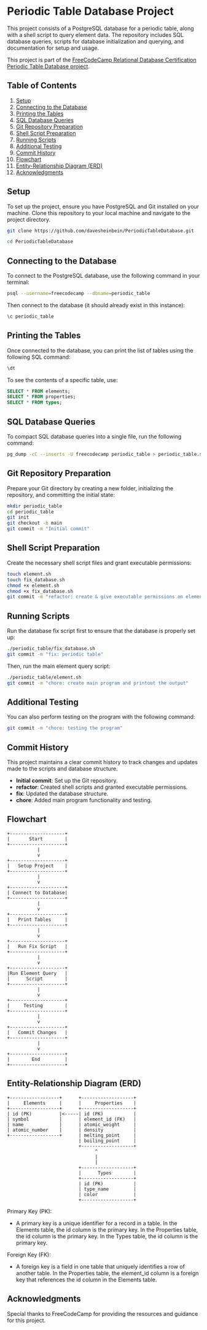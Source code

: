 # Periodic Table Database Project

This project consists of a PostgreSQL database for a periodic table, along with a shell script to query element data. The repository includes SQL database queries, scripts for database initialization and querying, and documentation for setup and usage.

This project is part of the [FreeCodeCamp Relational Database Certification](https://www.freecodecamp.org/learn/relational-database)
[Periodic Table Database project](https://www.freecodecamp.org/learn/relational-database/build-a-periodic-table-database-project/build-a-periodic-table-database).

## Table of Contents

1. [Setup](#setup)
2. [Connecting to the Database](#connecting-to-the-database)
3. [Printing the Tables](#printing-the-tables)
4. [SQL Database Queries](#sql-database-queries)
5. [Git Repository Preparation](#git-repository-preparation)
6. [Shell Script Preparation](#shell-script-preparation)
7. [Running Scripts](#running-scripts)
8. [Additional Testing](#additional-testing)
9. [Commit History](#commit-history)
10. [Flowchart](#flowchart)
11. [Entity-Relationship Diagram (ERD)](#entity-relationship-diagram-erd)
12. [Acknowledgments](#acknowledgments)

## Setup

To set up the project, ensure you have PostgreSQL and Git installed on your machine. Clone this repository to your local machine and navigate to the project directory.

```bash
git clone https://github.com/davesheinbein/PeriodicTableDatabase.git

cd PeriodicTableDatabase
```

## Connecting to the Database

To connect to the PostgreSQL database, use the following command in your terminal:

```bash
psql --username=freecodecamp --dbname=periodic_table
```

Then connect to the database (it should already exist in this instance):

```sql
\c periodic_table
```

## Printing the Tables

Once connected to the database, you can print the list of tables using the following SQL command:

```sql
\dt
```

To see the contents of a specific table, use:

```sql
SELECT * FROM elements;
SELECT * FROM properties;
SELECT * FROM types; 
```

## SQL Database Queries

To compact SQL database queries into a single file, run the following command:

```bash
pg_dump -cC --inserts -U freecodecamp periodic_table > periodic_table.sql
```

## Git Repository Preparation

Prepare your Git directory by creating a new folder, initializing the repository, and committing the initial state:

```bash
mkdir periodic_table
cd periodic_table
git init
git checkout -b main
git commit -m "Initial commit"
```

## Shell Script Preparation

Create the necessary shell script files and grant executable permissions:

```bash
touch element.sh
touch fix_database.sh
chmod +x element.sh
chmod +x fix_database.sh
git commit -m "refactor: create & give executable permissions on element.sh"
```

## Running Scripts

Run the database fix script first to ensure that the database is properly set up:

```bash
./periodic_table/fix_database.sh
git commit -m "fix: periodic table"
```

Then, run the main element query script:

```bash
./periodic_table/element.sh
git commit -m "chore: create main program and printout the output"
```

## Additional Testing

You can also perform testing on the program with the following command:

```bash
git commit -m "chore: testing the program"
```

## Commit History

This project maintains a clear commit history to track changes and updates made to the scripts and database structure.

- **Initial commit**: Set up the Git repository.
- **refactor**: Created shell scripts and granted executable
  permissions.
- **fix**: Updated the database structure.
- **chore**: Added main program functionality and testing.

## Flowchart

```plaintext
+--------------------+
|       Start        |
+--------------------+
           |
           v
+--------------------+
|   Setup Project    |
+--------------------+
           |
           v
+--------------------+
| Connect to Database|
+--------------------+
           |
           v
+--------------------+
|   Print Tables     |
+--------------------+
           |
           v
+--------------------+
|   Run Fix Script   |
+--------------------+
           |
           v
+--------------------+
|Run Element Query   |
|      Script        |
+--------------------+
           |
           v
+--------------------+
|     Testing        |
+--------------------+
           |
           v
+--------------------+
|   Commit Changes   |
+--------------------+
           |
           v
+--------------------+
|        End         |
+--------------------+
```

## Entity-Relationship Diagram (ERD)

```plaintext
+------------------+      +-------------------+
|     Elements     |      |     Properties    |
+------------------+      +-------------------+
| id (PK)          |<-----| id (PK)           |
| symbol           |      | element_id (FK)   |
| name             |      | atomic_weight     |
| atomic_number    |      | density           |
+------------------+      | melting_point     |
                          | boiling_point     |
                          +-------------------+
                                ^
                                |
                                |
                          +-------------------+
                          |      Types        |
                          +-------------------+
                          | id (PK)           |
                          | type_name         |
                          | color             |
                          +-------------------+
```

Primary Key (PK):

- A primary key is a unique identifier for a record in a table. In the Elements table, the id column is the primary key. In the Properties table, the id column is the primary key. In the Types table, the id column is the primary key.

Foreign Key (FK):

- A foreign key is a field in one table that uniquely identifies a row of another table. In the Properties table, the element_id column is a foreign key that references the id column in the Elements table.

## Acknowledgments

Special thanks to FreeCodeCamp for providing the resources and guidance for this project.
